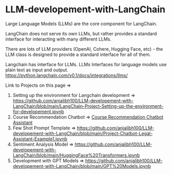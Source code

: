 # LLM-developement-with-LangChain
Large Language Models (LLMs) are the core component for LangChain. 

LangChain does not serve its own LLMs, but rather provides a standard interface for interacting with many different LLMs. 

There are lots of LLM providers (OpenAI, Cohere, Hugging Face, etc) - the LLM class is designed to provide a standard interface for all of them.

Langchain has interface for LLMs. LLMs Interfaces for language models use plain text as input and output.
https://python.langchain.com/v0.1/docs/integrations/llms/


Link to Projects on this page => 
1. Setting up the environment for Langchain development => https://github.com/anjalibh100/LLM-developement-with-LangChain/blob/main/LangChain-Project-Setting-up-the-environment-for-developement.ipynb
2. Course Recommendation Chatbot => [Course Recommendation Chatbot Assistant](https://github.com/anjalibh100/LLM-developement-with-LangChain/blob/main/LangChain-Project-LLM-prompt-and-model-example.ipynb)
3. Few Shot Prompt Template => https://github.com/anjalibh100/LLM-developement-with-LangChain/blob/main/Project-Chatbot-Legal-Assistant-Example1.ipynb
4. Sentiment Analysis Model => https://github.com/anjalibh100/LLM-developement-with-LangChain/blob/main/HuggingFace%20Transformers.ipynb
5. Development with GPT Models => https://github.com/anjalibh100/LLM-developement-with-LangChain/blob/main/GPT%20Models.ipynb
